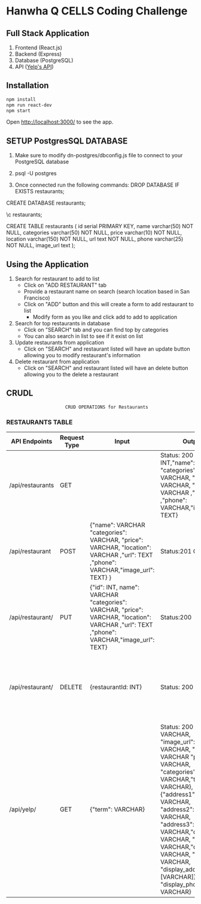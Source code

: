 # Hanwha Q CELLS Coding Challenge


## Full Stack Application
1. Frontend (React.js)
2. Backend (Express)
3. Database (PostgreSQL)
4. API ([Yelp's API](https://www.yelp.com/fusion))

## Installation

```sh
npm install
npm run react-dev
npm start
```
Open [http://localhost:3000/](http://localhost:3000/) to see the app.

## SETUP PostgresSQL DATABASE

1. Make sure to modify dn-postgres/dbconfig.js file to connect to your PostgreSQL database

2. psql -U postgres

3. Once connected run the following commands:
DROP DATABASE IF EXISTS restaurants;

CREATE DATABASE restaurants;

\c restaurants;

CREATE TABLE restaurants (
  id serial PRIMARY KEY,
  name varchar(50) NOT NULL,
  categories varchar(50) NOT NULL,
  price varchar(10) NOT NULL,
  location varchar(150) NOT NULL,
  url text NOT NULL,
  phone varchar(25) NOT NULL,
  image_url text
);

## Using the Application
1. Search for restaurant to add to list
    - Click on "ADD RESTAURANT" tab
    - Provide a restaurant name on search (search location based in San Francisco)
    - Click on "ADD" button and this will create a form to add restaurant to list
        - Modify form as you like and click add to add to application
2. Search for top restaurants in database
    - Click on "SEARCH" tab and you can find top by categories
    - You can also search in list to see if it exist on list
3. Update restaurants from application
    - Click on "SEARCH" and restaurant listed will have an update button allowing you to modify restaurant's information
4. Delete restaurant from application
    - Click on "SEARCH" and restaurant listed will have an delete button allowing you to the delete a restaurant
    
## CRUDL
                        
                          CRUD OPERATIONS for Restaurants

### RESTAURANTS TABLE

| API Endpoints  | Request Type | Input | Output | Description  |
| ------------- | ------------- | ------------- | ------------- | ------------- | 
| /api/restaurants | GET  | | Status: 200 {"id": INT,"name": VARCHAR "categories": VARCHAR, "price": VARCHAR, "location": VARCHAR ,"url": TEXT ,"phone": VARCHAR,"image_url": TEXT}| This request will return all the restaurants records  |
| /api/restaurant | POST  |  {"name": VARCHAR "categories": VARCHAR, "price": VARCHAR, "location": VARCHAR ,"url": TEXT ,"phone": VARCHAR,"image_url": TEXT} }| Status:201 Created| This will add a new  record to restaurants table |
| /api/restaurant/ | PUT  |  {"id": INT, name": VARCHAR "categories": VARCHAR, "price": VARCHAR, "location": VARCHAR ,"url": TEXT ,"phone": VARCHAR,"image_url": TEXT}| Status:200| This will update the given id if it exists in the restaurants table.  |
| /api/restaurant/ | DELETE  | {restaurantId: INT} | Status: 200  | This will delete a record with given restautant record if it exists on restaurants table.  | 
| /api/yelp/ | GET  | {"term": VARCHAR} | Status: 200  {"name": VARCHAR, "image_url": VARCHAR, "url": VARCHAR "price": VARCHAR, "categories": [{"alias": VARCHAR,"title": VARCHAR}, "location": {"address1": VARCHAR, "address2": VARCHAR, "address3": VARCHAR,"city": VARCHAR, "zip_code": VARCHAR,"country": VARCHAR, "state": VARCHAR, "display_address": [VARCHAR]}, "display_phone": VARCHAR}| This request will a list of yelp business records that matches term|


